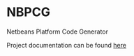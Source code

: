 NBPCG
=====

Netbeans Platform Code Generator

Project documentation can be found [here](http://richard-linsdale.github.io/NBPCG/)